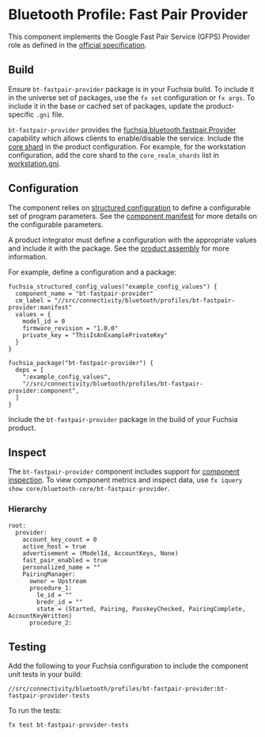 # Bluetooth Profile: Fast Pair Provider

This component implements the Google Fast Pair Service (GFPS) Provider role as defined in the
[official specification](https://developers.google.com/nearby/fast-pair/spec).

## Build

Ensure `bt-fastpair-provider` package is in your Fuchsia build. To include it in the universe set
of packages, use the `fx set` configuration or `fx args`. To include it in the base or cached set
of packages, update the product-specific `.gni` file.

`bt-fastpair-provider` provides the [fuchsia.bluetooth.fastpair.Provider](/sdk/fidl/fuchsia.bluetooth.fastpair/provider.fidl)
capability which allows clients to enable/disable the service. Include the
[core shard](/src/connectivity/bluetooth/core/bt-init/meta/bt-fastpair.core_shard.cml) in the
product configuration. For example, for the workstation configuration, add the core shard to the
`core_realm_shards` list in [workstation.gni](/products/common/workstation.gni).

## Configuration

The component relies on [structured configuration](https://fuchsia.dev/fuchsia-src/development/components/configuration/structured_config)
to define a configurable set of program parameters. See the [component manifest](meta/bt-fastpair-provider.cml)
for more details on the configurable parameters.

A product integrator must define a configuration with the appropriate values and include it with
the package. See the [product assembly](https://fuchsia.dev/fuchsia-src/development/components/configuration/assembling_structured_config)
for more information.

For example, define a configuration and a package:

```
fuchsia_structured_config_values("example_config_values") {
  component_name = "bt-fastpair-provider"
  cm_label = "//src/connectivity/bluetooth/profiles/bt-fastpair-provider:manifest"
  values = {
    model_id = 0
    firmware_revision = "1.0.0"
    private_key = "ThisIsAnExamplePrivateKey"
  }
}

fuchsia_package("bt-fastpair-provider") {
  deps = [
    ":example_config_values",
    "//src/connectivity/bluetooth/profiles/bt-fastpair-provider:component",
  ]
}
```

Include the `bt-fastpair-provider` package in the build of your Fuchsia product.

## Inspect

The `bt-fastpair-provider` component includes support for
[component inspection](https://fuchsia.dev/fuchsia-src/development/diagnostics/inspect). To view
component metrics and inspect data, use `fx iquery show core/bluetooth-core/bt-fastpair-provider`.

### Hierarchy

```
root:
  provider:
    account_key_count = 0
    active_host = true
    advertisement = (ModelId, AccountKeys, None)
    fast_pair_enabled = true
    personalized_name = ""
    PairingManager:
      owner = Upstream
      procedure_1:
        le_id = ""
        bredr_id = ""
        state = (Started, Pairing, PasskeyChecked, PairingComplete, AccountKeyWritten)
      procedure_2:
```

## Testing

Add the following to your Fuchsia configuration to include the component unit tests in your build:

`//src/connectivity/bluetooth/profiles/bt-fastpair-provider:bt-fastpair-provider-tests`

To run the tests:

```
fx test bt-fastpair-provider-tests
```
